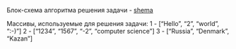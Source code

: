 Блок-схема алгоритма решения задачи - [shema](https://user-images.githubusercontent.com/109305863/191482881-e130632d-c296-4e80-8c24-6e0fbac66804.png)



Массивы, используемые для решения задачи:
1 - [“Hello”, “2”, “world”, “:-)”]
2 - [“1234”, “1567”, “-2”, “computer science”]
3 - [“Russia”, “Denmark”, “Kazan”]
